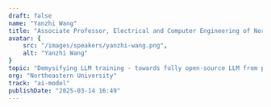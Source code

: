 ```yaml
---
draft: false
name: "Yanzhi Wang"
title: "Associate Professor, Electrical and Computer Engineering of Northwestern University"
avatar: {
    src: "/images/speakers/yanzhi-wang.png",
    alt: "Yanzhi Wang"
}
topic: "Demysifying LLM training - towards fully open-source LLM from pre-training to reinforcement learning"
org: "Northeastern University"
track: "ai-model"
publishDate: "2025-03-14 16:49"
---
```

